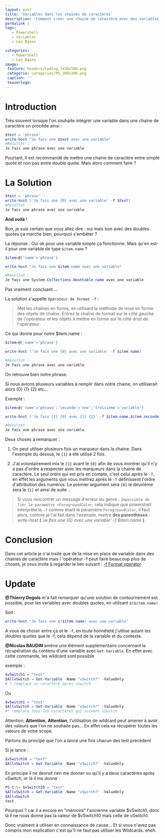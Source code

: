 ```yaml
---
layout: post
title: 'Variables dans les chaines de caractères'
description: 'Comment créer une chaine de caractère avec des variables'
permalink :
tags:
   - Powershell
   - Variables
   - Les Bases

categories:
   - Powershell
   - Les Bases
image:
 feature: headers/Coding_1436x500.png
 categorie: categories/PS_300x300.png
 caption: ''
 teaserlogo:
---
```


# Introduction
Très souvent lorsque l'on souhaite intégrer une variable dans une chaine de caractère on procède ainsi :

```powershell
$test = 'phrase'
write-host "Je fais une $test avec une variable"
#Résultat :
Je fais une phrase avec une variable
```

Pourtant, il est recommandé de mettre une chaine de caractère entre simple quote et non pas entre double quote.
Mais alors comment faire ?

# La Solution

```powershell
$test = 'phrase'
write-host ('Je fais une {0} avec une variable' -f $test)
#Résultat :
Je fais une phrase avec une variable
```
**And voilà** !

Bon, je suis certain que vous allez dire : oui mais bon avec des doubles quotes ça marche bien, pourquoi s'embêter ?

La réponse : Oui ok pour une variable simple ça fonctionne. Mais qu'en est-il pour une variable de type `$item.name` ? 

```powershell
$item=@{'name'='phrase'}

write-host "Je fais une $item.name avec une variable"

#Résultat :
Je fais une System.Collections.Hashtable.name avec une variable
```

Pas vraiment concluant ...

La solution s'appelle `Opérateur de format -f` :

>Met les chaînes en forme, en utilisant la méthode de mise en forme des objets de chaîne. Entrez la chaîne de format sur le côté gauche de l'opérateur et les objets à mettre en forme sur le côté droit de l'opérateur.

Ce qui donne pour notre $item.name :

```powershell
$item=@{'name'='phrase'}

write-host ('Je fais une {0} avec une variable' -f $item.name)

#Résultat :
Je fais une phrase avec une variable
```

On retrouve bien notre phrase. 

Si nous avions plusieurs variables à remplir dans notre chaine, on utiliserait alors {0} {1} {2} etc...

Exemple :

```powershell
$item=@{'name'='phrase';'seconde'='une';'troisieme'='variable'}

write-host ('Je fais {1} {0} avec {1} {2}' -f $item.name,$item.seconde,$item.troisieme)

#Résultat :
Je fais une phrase avec une variable
```
Deux choses à remarquer :

1. On peut utiliser plusieurs fois un marqueur dans la chaine. 
Dans l'exemple du dessus, le `{1}` a été utilisé 2 fois.

2. J'ai volontairement mis le `{1}` avant le `{0}` afin de vous montrer qu'il n'y a pas d'ordre à respecter avec les marqueurs dans la chaine de caractère. 
Le seul ordre qui est pris en compte, c'est celui après le `-f`,
en effet les arguments que vous mettrez après le `-f` définissent l'ordre d'attribution des numéros. Le premier argument sera `{0}`
le deuxième sera le `{1}`
et ainsi de suite ..

>Si vous rencontrer un message d'erreur du genre : `Impossible de lier le paramètre «ForegroundColor`, cela indique que powershell interprète le `-f` comme étant le paramètre `ForegroundColor`, il faut alors, comme je l'ai fait dans l'exemple, mettre **des parenthèses** : *write-host* **(** *'Je fais une {0} avec une variable'* *-f $item.name* **)**

# Conclusion
Dans cet article je n'ai traité que de la mise en place de variable dans des chaines de caractère mais l 'opérateur -f peut faire beaucoup plus de choses, je vous invite à regarder le lien suivant : <a href='https://ss64.com/ps/syntax-f-operator.html' target = '_blank'>-f Format operator</a>

# Update 
**@Thierry Degols** m'a fait remarquer qu'une solution de contournement est possible, pour les variables avec doubles quotes, en utilisant `$($item.name)`

Soit :
```powershell
write-host "Je fais une $($item.name) avec une variable"
```
A vous de choisir entre ça et le `-f`, en toute honnêteté j'utilise autant les doubles quotes que le -f, cela dépend de la variable et du contexte.

**@Nicolas BAUDIN** amène une élément supplémentaire concernant la récupération du contenu d'une variable avec `Get-Variable`. En effet avec cette commande, les wildcard sont possible

exemple :
```powershell
$vSwitch1 = "test"
$AllvSwitch = Get-Variable -Name "vSwitch?" -ValueOnly
# ? remplace un caractère après vSwitch
```
Ou
```powershell
$vSwitch1 = "test"
$AllvSwitch = Get-Variable -Name "vSwitch*" -ValueOnly
#* remplace tous les caractères qui suivent vSwitch
```

Attention, **Attention**, **Attention**, l'utilisation de wildcard peut amener à avoir des valeurs que l'on ne souhaite pas... En effet cela va récupérer toutes les valeurs de votre scope.

Partons du principe que l'on a lancé une fois chacun des test précédent

Si je lance :

```powershell
$vSwitch10 = "test"
$AllvSwitch = Get-Variable -Name "vSwitch?" -ValueOnly
```

En principe il ne devrait rien me donner vu qu'il y a deux caractères après vSwitch, or là il me donne :

```powershell
PS C:\> $vSwitch10 = "test"
$AllvSwitch = Get-Variable -Name "vSwitch?" -ValueOnly
$AllvSwitch
test
```

Pourquoi ? car il a encore en "mémoire" l'ancienne variable $vSwitch1, donc là il ne nous donne pas la valeur de $vSwitch10 mais celle de vSwitch1.

Donc vraiment à utiliser en connaissance de cause... 
Et si vous n'avez pas compris mon explication c'est qu'il ne faut pas utiliser les Wildcards. eheh.

